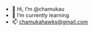 - 👋 Hi, I’m @chamukau
- 🌱 I’m currently learning
- 📫 chamukahawks@gmail.com

<!---
chamukau/chamukau is a ✨ special ✨ repository because its `README.md` (this file) appears on your GitHub profile.
You can click the Preview link to take a look at your changes.
--->
